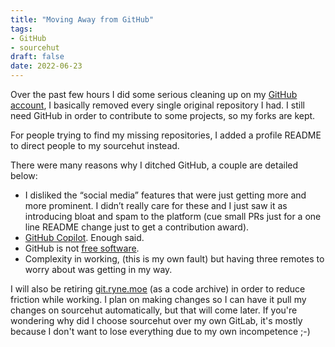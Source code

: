 ```yaml
---
title: "Moving Away from GitHub"
tags:
- GitHub
- sourcehut
draft: false
date: 2022-06-23
---
```


Over the past few hours I did some serious cleaning up on my [GitHub account](https://github.com/redstrate), I basically removed every single original repository I had. I still need GitHub in order to contribute to some projects, so my forks are kept.

For people trying to find my missing repositories, I added a profile README to direct people to my sourcehut instead.

There were many reasons why I ditched GitHub, a couple are detailed below:
* I disliked the “social media” features that were just getting more and more prominent. I didn’t really care for these and I just saw it as introducing bloat and spam to the platform (cue small PRs just for a one line README change just to get a contribution award).
* [GitHub Copilot](https://drewdevault.com/2022/06/23/Copilot-GPL-washing.html). Enough said.
* GitHub is not [free software](https://drewdevault.com/2022/03/29/free-software-free-infrastructure.html).
* Complexity in working, (this is my own fault) but having three remotes to worry about was getting in my way.

I will also be retiring [git.ryne.moe](https://git.ryne.moe/) (as a code archive) in order to reduce friction while working. I plan on making changes so I can have it pull my changes on sourcehut automatically, but that will come later. If you're wondering why did I choose sourcehut over my own GitLab, it's mostly because I don't want to lose everything due to my own incompetence ;-)
